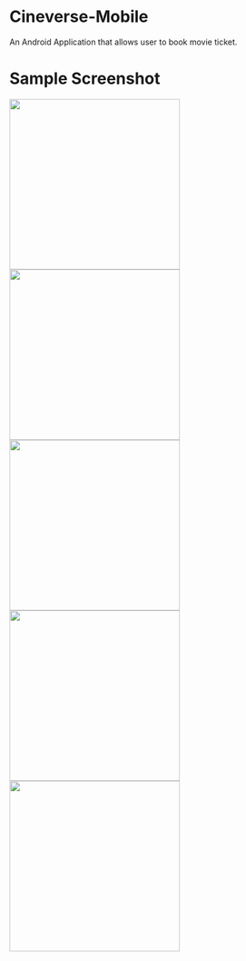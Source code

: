 # Cineverse-Mobile
An Android Application that allows user to book movie ticket.

# Sample Screenshot
<img src='https://user-images.githubusercontent.com/68581819/161567120-3f7a271d-c834-4a49-b868-f0508c8df98c.jpg' width="300"/>
<img src='https://user-images.githubusercontent.com/68581819/161567144-e4021644-467a-4786-88cb-3721870a4c1b.jpg' width="300"/>

<img src='https://user-images.githubusercontent.com/68581819/161567150-e0c49ef8-713e-453a-a39e-111af963434d.jpg' width="300"/>
<img src='https://user-images.githubusercontent.com/68581819/161567157-6ff54a16-ef78-475e-871b-cce846dc15bd.jpg' width="300"/>

<img src='https://user-images.githubusercontent.com/68581819/161567160-8852c727-4154-47ca-bbaf-3afc076c3405.jpg' width="300"/>

